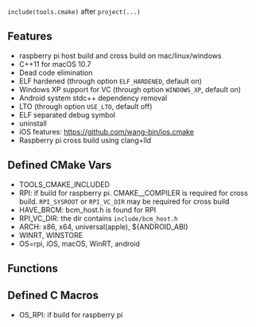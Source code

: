 `include(tools.cmake)` after `project(...)`

## Features

- raspberry pi host build and cross build on mac/linux/windows
- C++11 for macOS 10.7
- Dead code elimination
- ELF hardened (through option `ELF_HARDENED`, default on)
- Windows XP support for VC (through option `WINDOWS_XP`, default on)
- Android system stdc++ dependency removal
- LTO (through option `USE_LTO`, default off)
- ELF separated debug symbol
- uninstall
- iOS features: https://github.com/wang-bin/ios.cmake
- Raspberry pi cross build using clang+lld

## Defined CMake Vars

- TOOLS_CMAKE_INCLUDED
- RPI: if build for raspberry pi. CMAKE_<LANG>_COMPILER is required for cross build. `RPI_SYSROOT` or `RPI_VC_DIR` may be required for cross build
- HAVE_BRCM: bcm_host.h is found for RPI
- RPI_VC_DIR: the dir contains `include/bcm_host.h`
- ARCH: x86, x64, universal(apple), ${ANDROID_ABI}
- WINRT, WINSTORE
- OS=rpi, iOS, macOS, WinRT, android

## Functions


## Defined C Macros
- OS_RPI: if build for raspberry pi


